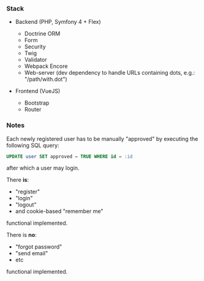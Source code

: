 ### Stack

- Backend (PHP, Symfony 4 + Flex)

  - Doctrine ORM
  - Form
  - Security
  - Twig
  - Validator
  - Webpack Encore
  - Web-server (dev dependency to handle URLs containing dots, e.g.: "/path/with.dot")

- Frontend (VueJS)

  - Bootstrap
  - Router

### Notes

Each newly registered user has to be manually "approved" by executing the following SQL query:

```sql
UPDATE user SET approved = TRUE WHERE id = :id
```

after which a user may login.

There **is**:

  - "register"
  - "login"
  - "logout"
  - and cookie-based "remember me"

functional implemented.

There is **no**:

  - "forgot password"
  - "send email"
  - etc

functional implemented.
